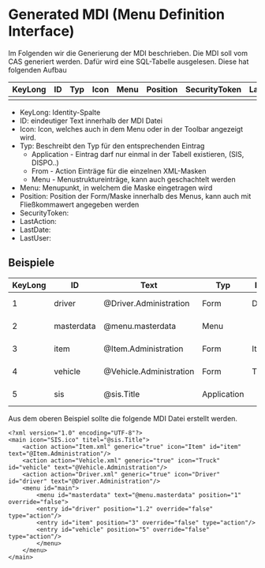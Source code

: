# Generated MDI (Menu Definition Interface)
Im Folgenden wir die Generierung der MDI beschrieben. Die MDI soll vom CAS generiert werden. Dafür wird eine SQL-Tabelle ausgelesen.
Diese hat folgenden Aufbau

| KeyLong | ID | Typ | Icon | Menu | Position | SecurityToken | LastAction | LastDate | LastUser |
|---------|----|-----|------|------|----------|---------------|------------|----------|----------|
|         |    |     |      |      |          |               |            |          |          |

- KeyLong: Identity-Spalte
- ID: eindeutiger Text innerhalb der MDI Datei
- Icon: Icon, welches auch in dem Menu oder in der Toolbar angezeigt wird.
- Typ: Beschreibt den Typ für den entsprechenden Eintrag
    - Application - Eintrag darf nur einmal in der Tabell existieren, (SIS, DISPO..)
    - From - Action Einträge für die einzelnen XML-Masken
    - Menu - Menustruktureinträge, kann auch geschachtelt werden
- Menu: Menupunkt, in welchem die Maske eingetragen wird
- Position: Position der Form/Maske innerhalb des Menus, kann auch mit Fließkommawert angegeben werden
- SecurityToken: 
- LastAction:
- LastDate:
- LastUser: 

## Beispiele

| KeyLong | ID | Text | Typ | Icon | Menu | Position | SecurityToken | LastAction | LastDate | LastUser |
|---------|----|----|-----|------|------|----------|---------------|------------|----------|----------|
| 1 | driver |@Driver.Administration | Form | Driver |MasterData | 1.2| zdga6737er87gd6zed | 2 | 21.11.2022 12:23:45 |erlanger |
| 2 | masterdata |@menu.masterdata | Menu| | | 1| h8h7d349hd7e8 | 2 | 21.11.2022 12:34:12 |erlanger |
| 3 | item |@Item.Administration | Form | Item |MasterData | 3| sdferf34534rf4r4 | 2 | 21.11.2022 12:23:45 |erlanger |
| 4 | vehicle |@Vehicle.Administration | Form | Truck |MasterData |5| fsfgerg5t45g4trf3 | 2 | 21.11.2022 12:23:45 |erlanger |
| 5 | sis |@sis.Title | Application | | | | sdhgwg67438fg8r | 2 | 21.11.2022 12:23:45 |erlanger |

Aus dem oberen Beispiel sollte die folgende MDI Datei erstellt werden.


```
<?xml version="1.0" encoding="UTF-8"?>
<main icon="SIS.ico" titel="@sis.Title">
	<action action="Item.xml" generic="true" icon="Item" id="item" text="@Item.Administration"/>
	<action action="Vehicle.xml" generic="true" icon="Truck" id="vehicle" text="@Vehicle.Administration"/>
	<action action="Driver.xml" generic="true" icon="Driver" id="driver" text="@Driver.Administration"/>
	<menu id="main">
	    <menu id="masterdata" text="@menu.masterdata" position="1" override="false">
		<entry id="driver" position="1.2" override="false" type="action"/>
		<entry id="item" position="3" override="false" type="action"/>
		<entry id="vehicle" position="5" override="false" type="action"/>
        </menu>
    </menu>
</main>

```
